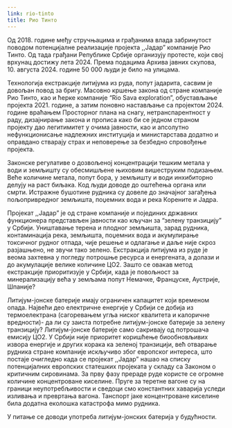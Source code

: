 ```yaml
---
link: rio-tinto
title: Рио Тинто
---
```

Од 2018. године међу стручњацима и грађанима влада забринутост поводом потенцијалне реализације пројекта ,,Јадар” компаније Рио Тинто. Од тада грађани Републике Србије организују протесте, који свој врхунац достижу лета 2024. Према подацима Архива јавних скупова, 10. августа 2024. године 50 000 људи је било на улицама.

Технологија екстракције литијума из руда, попут јадарита, сасвим је довољан повод за бригу. Масовно кршење закона од стране компаније Рио Тинто, као и ћерке компаније “Rio Sava exploration”, обустављање пројекта 2021. године, а затим поновно настављање са пројектом 2024. године враћањем Просторног плана на снагу, нетранспарентност у раду, дизајнирање закона и прописа како би се једном страном пројекту дао легитимитет у очима јавности, као и апсолутно нефункционисање надлежних институција и министарстава додатно и оправдано стварају страх и неповерење за безбедно спровођење пројекта.

Законске регулативе о дозвољеној концентрацији тешким метала у води и земљишту су обесмишљене њиховим вишеструким подизањем. Веће количине метала, попут бора, у земљишту и води инхибиторно делују на раст биљака. Код људи доводе до оштећења органа или смрти. Истражне бушотине рудника су довеле до значајног загађења пољопривредног земљишта, поџемних вода и река Корените и Јадра.

Пројекат ,,Јадар” је од стране компаније и појединих државних функционера представљен јавности као кључан за “зелену транзицију” у Србији. Уништавање терена и плодног земљишта, зарад рудника, контаминација река, земљишта, поџемних вода и акумулирање токсичног рудног отпада, чије решење и одлагање и даље није скроз разјашњено, не звучи тако зелено. Екстракција литијума из руде је веома захтевна у погледу потрошње ресурса и енергената, а долази и до акумулације велике количине ЦО2. Зашто се овакав метод екстракције приоритизује у Србији, када је повољност за минерализацију већа у земљама попут Немачке, Француске, Аустрије, Шпаније?

Литијум-јонске батерије имају ограничен капацитет који временом опада. Највећи део електричне енергије у Србији се добија из термоелектрана (сагоревањем угља ниског квалитета и калоричне вредности)- да ли су заиста потребне литијум-јонске батерије за зелену транзицију? Литијум-јонске батерије само сакривају од потрошача емисију ЦО2. У Србији није приоритет коришћење биообновљивих извора енергије и других корака ка зеленој транзицији, већ отварање рудника стране компаније искључиво због европског интереса, што постаје очигледно када се пројекат ,,Јадар” нашао на списку потенцијалних европских статешких пројеката у складу са Законом о критичним сировинама. За прву фазу прераде руде користе се огромне количине концентроване киселине. Пруге за теретне вагоне су на граници неупотребљивости и сведоци смо константних хаварија уследи изливања и превртања вагона. Танспорт јаке концентроване киселине била додатна еколошка катастрофа мимо рудника.

У питање се доводи употреба литијум-јонских батерија у будућности.

